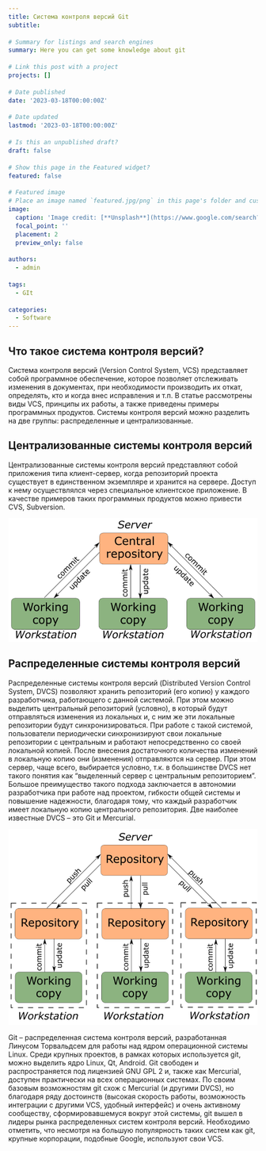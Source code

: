 ```yaml
---
title: Система контроля версий Git
subtitle: 

# Summary for listings and search engines
summary: Here you can get some knowledge about git

# Link this post with a project
projects: []

# Date published
date: '2023-03-18T00:00:00Z'

# Date updated
lastmod: '2023-03-18T00:00:00Z'

# Is this an unpublished draft?
draft: false

# Show this page in the Featured widget?
featured: false

# Featured image
# Place an image named `featured.jpg/png` in this page's folder and customize its options here.
image:
  caption: 'Image credit: [**Unsplash**](https://www.google.com/search?q=%D0%BA%D0%B0%D0%BB%D0%B5%D0%BD%D0%B4%D0%B0%D1%80%D1%8C&source=lnms&tbm=isch&sa=X&ved=2ahUKEwjLzM_em-b9AhXOm4sKHTX4BRoQ_AUoAXoECAEQAw#imgrc=8aTMmsbIYuuYHM)'
  focal_point: ''
  placement: 2
  preview_only: false

authors:
  - admin

tags:
  - GIt

categories:
  - Software
---
```


## Что такое система контроля версий?

Система контроля версий (Version Control System, VCS) представляет собой программное обеспечение, которое позволяет отслеживать изменения в документах, при необходимости производить их откат, определять, кто и когда внес исправления и т.п. В статье рассмотрены виды VCS, принципы их работы, а также приведены примеры программных продуктов. Системы контроля версий можно разделить на две группы: распределенные и централизованные.

## Централизованные системы контроля версий

Централизованные системы контроля версий представляют собой приложения типа клиент-сервер, когда репозиторий проекта существует в единственном экземпляре и хранится на сервере. Доступ к нему осуществлялся через специальное клиентское приложение. В качестве примеров таких программных продуктов можно привести CVS, Subversion.

![](./1.png)

## Распределенные системы контроля версий

Распределенные системы контроля версий (Distributed Version Control System, DVCS) позволяют хранить репозиторий (его копию) у каждого разработчика, работающего с данной системой. При этом можно выделить центральный репозиторий (условно), в который будут отправляться изменения из локальных и, с ним же эти локальные репозитории будут синхронизироваться. При работе с такой системой, пользователи периодически синхронизируют свои локальные репозитории с центральным и работают непосредственно со своей локальной копией. После внесения достаточного количества изменений в локальную копию они (изменения) отправляются на сервер. При этом сервер, чаще всего, выбирается условно, т.к. в большинстве DVCS нет такого понятия как “выделенный сервер с центральным репозиторием”. Большое преимущество такого подхода заключается в автономии разработчика при работе над проектом, гибкости общей системы и повышение надежности, благодаря тому, что каждый разработчик имеет локальную копию центрального репозитория. Две наиболее известные DVCS – это Git и Mercurial.

![](./2.png)

Git – распределенная система контроля версий, разработанная Линусом Торвальдсем для работы над ядром операционной системы Linux. Среди крупных проектов, в рамках которых используется git, можно выделить ядро Linux, Qt, Android. Git свободен и распространяется под лицензией GNU GPL 2 и, также как Mercurial, доступен практически на всех операционных системах. По своим базовым возможностям git схож с Mercurial (и другими DVCS), но благодаря ряду достоинств (высокая скорость работы, возможность интеграции с другими VCS, удобный интерфейс) и очень активному сообществу, сформировавшемуся вокруг этой системы, git вышел в лидеры рынка распределенных систем контроля версий. Необходимо отметить, что несмотря на большую популярность таких систем как git, крупные корпорации, подобные Google, используют свои VCS.


